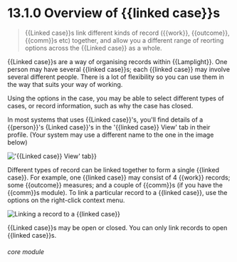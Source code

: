 # 13.1.0    Overview of {{linked case}}s

> {{Linked case}}s link different kinds of record ({{work}}, {{outcome}}, {{comm}}s etc) together, and allow you a different range of reorting options across the {{Linked case}} as a whole. 

{{Linked case}}s are a way of organising records within {{Lamplight}}. One person may have several {{linked case}}s; each {{linked case}} may involve several different people. There is a lot of flexibility so you can use them in the way that suits your way of working.

Using the options in the case, you may be able to select different types of cases, or record information, such as why the case has closed.

In most systems that uses {{Linked case}}'s, you'll find details of a {{person}}'s {Linked case}}'s in the '{{linked case}} View' tab in their profile.  (Your system may use a different name to the one in the image below)

!['{{Linked case}} View' tab}}]({{imgpath}}207a.png)

Different types of record can be linked together to form a single {{linked case}}. For example, one {{linked case}} may consist of 4 {{work}} records; some {{outcome}} measures; and a couple of {{comm}}s (if you have the {{comm}}s module). To link a particular record to a {{linked case}}, use the options on the right-click context menu.

![Linking a record to a {{linked case}}]({{imgpath}}94a.png)

{{Linked case}}s may be open or closed. You can only link records to open {{linked case}}s. 

###### core module

